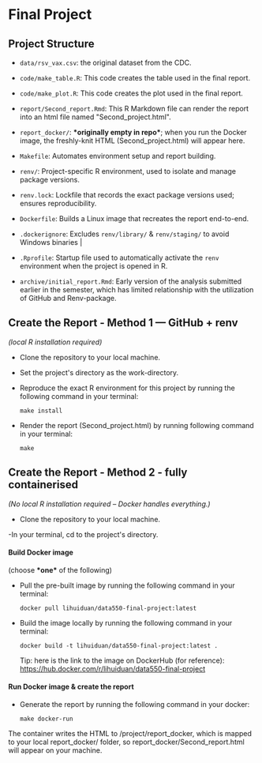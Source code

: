 # Final Project

## Project Structure
- `data/rsv_vax.csv`: the original dataset from the CDC.

- `code/make_table.R`: 
  This code creates the table used in the final report.
- `code/make_plot.R`: 
  This code creates the plot used in the final report.

- `report/Second_report.Rmd`: This R Markdown file can render the report into an html file named "Second_project.html".

- `report_docker/`: **\*originally empty in repo\***; when you run the Docker image, the freshly-knit HTML (Second_project.html) will appear here.

- `Makefile`: Automates environment setup and report building. 

- `renv/`: Project-specific R environment, used to isolate and manage package versions.

- `renv.lock`: Lockfile that records the exact package versions used; ensures reproducibility.

- `Dockerfile`: Builds a Linux image that recreates the report end-to-end.

- `.dockerignore`: Excludes `renv/library/` & `renv/staging/` to avoid Windows binaries |

- `.Rprofile`: Startup file used to automatically activate the `renv` environment when the project is opened in R.

- `archive/initial_report.Rmd`: Early version of the analysis submitted earlier in the semester, which has limited relationship with the utilization of GitHub and Renv-package.



## Create the Report - Method 1 — GitHub + renv  
*(local R installation required)*

- Clone the repository to your local machine.

- Set the project's directory as the work-directory.

- Reproduce the exact R environment for this project   by running the following command in your terminal:
   ```
   make install
   ```
- Render the report (Second_project.html) by   running following command in your terminal:
   ```
   make
   ```


## Create the Report - Method 2 - fully containerised
*(No local R installation required – Docker handles everything.)*   
  
- Clone the repository to your local machine.

-In your terminal, cd to the project's directory.

#### Build Docker image
(choose **\*one\*** of the following)

- Pull the pre-built image by running the following command in your terminal:
     ```
     docker pull lihuiduan/data550-final-project:latest
     ```
- Build the image locally by running the following command in your terminal:
     ```
     docker build -t lihuiduan/data550-final-project:latest .
     ```
     Tip: here is the link to the image on DockerHub (for reference):
     https://hub.docker.com/r/lihuiduan/data550-final-project


#### Run Docker image & create the report
- Generate the report by running the following command in your docker:
    ```
    make docker-run
    ```
The container writes the HTML to /project/report_docker, which is mapped to your local report_docker/ folder, so report_docker/Second_report.html will appear on your machine.
